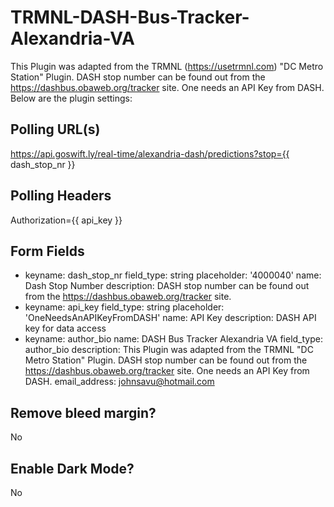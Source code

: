 # TRMNL-DASH-Bus-Tracker-Alexandria-VA
This Plugin was adapted from the TRMNL (https://usetrmnl.com) "DC Metro Station" Plugin. DASH stop number can be found out from the https://dashbus.obaweb.org/tracker site. One needs an API Key from DASH. Below are the plugin settings:
## Polling URL(s) 
https://api.goswift.ly/real-time/alexandria-dash/predictions?stop={{ dash_stop_nr }}
## Polling Headers
Authorization={{ api_key }}
## Form Fields 
- keyname: dash_stop_nr
  field_type: string
  placeholder: '4000040'
  name: Dash Stop Number
  description: DASH stop number can be found out from the https://dashbus.obaweb.org/tracker site.
- keyname: api_key
  field_type: string
  placeholder: 'OneNeedsAnAPIKeyFromDASH'
  name: API Key
  description: DASH API key for data access
- keyname: author_bio
  name: DASH Bus Tracker Alexandria VA
  field_type: author_bio
  description: This Plugin was adapted from the TRMNL "DC Metro Station" Plugin. DASH stop number can be found out from the https://dashbus.obaweb.org/tracker site. One needs an API Key from DASH.
  email_address: johnsavu@hotmail.com
## Remove bleed margin? 
No
## Enable Dark Mode? 
No
